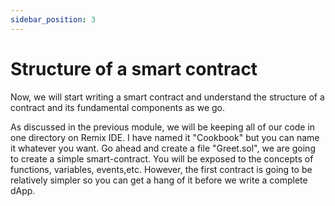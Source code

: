 ```yaml
---
sidebar_position: 3
---
```


# Structure of a smart contract

Now, we will start writing a smart contract and understand the structure of a contract and its fundamental components as we go.

As discussed in the previous module, we will be keeping all of our code in one directory on Remix IDE. I have named it "Cookbook" but you can name it whatever you want. Go ahead and create a file "Greet.sol", we are going to create a simple smart-contract. You will be exposed to the concepts of functions, variables, events,etc. However, the first contract is going to be relatively simpler so you can get a hang of it before we write a complete dApp.

